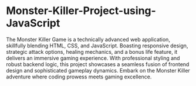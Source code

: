# Monster-Killer-Project-using-JavaScript

The Monster Killer Game is a technically advanced web application, skillfully blending HTML, CSS, and JavaScript. Boasting responsive design, strategic attack options, healing mechanics, and a bonus life feature, it delivers an immersive gaming experience. With professional styling and robust backend logic, this project showcases a seamless fusion of frontend design and sophisticated gameplay dynamics. Embark on the Monster Killer adventure where coding prowess meets gaming excellence.
